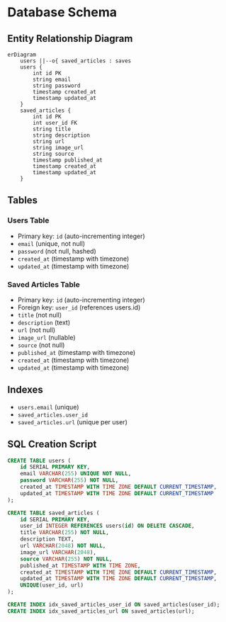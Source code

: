 # Database Schema

## Entity Relationship Diagram

```mermaid
erDiagram
    users ||--o{ saved_articles : saves
    users {
        int id PK
        string email
        string password
        timestamp created_at
        timestamp updated_at
    }
    saved_articles {
        int id PK
        int user_id FK
        string title
        string description
        string url
        string image_url
        string source
        timestamp published_at
        timestamp created_at
        timestamp updated_at
    }
```

## Tables

### Users Table
- Primary key: `id` (auto-incrementing integer)
- `email` (unique, not null)
- `password` (not null, hashed)
- `created_at` (timestamp with timezone)
- `updated_at` (timestamp with timezone)

### Saved Articles Table
- Primary key: `id` (auto-incrementing integer)
- Foreign key: `user_id` (references users.id)
- `title` (not null)
- `description` (text)
- `url` (not null)
- `image_url` (nullable)
- `source` (not null)
- `published_at` (timestamp with timezone)
- `created_at` (timestamp with timezone)
- `updated_at` (timestamp with timezone)

## Indexes
- `users.email` (unique)
- `saved_articles.user_id`
- `saved_articles.url` (unique per user)

## SQL Creation Script

```sql
CREATE TABLE users (
    id SERIAL PRIMARY KEY,
    email VARCHAR(255) UNIQUE NOT NULL,
    password VARCHAR(255) NOT NULL,
    created_at TIMESTAMP WITH TIME ZONE DEFAULT CURRENT_TIMESTAMP,
    updated_at TIMESTAMP WITH TIME ZONE DEFAULT CURRENT_TIMESTAMP
);

CREATE TABLE saved_articles (
    id SERIAL PRIMARY KEY,
    user_id INTEGER REFERENCES users(id) ON DELETE CASCADE,
    title VARCHAR(255) NOT NULL,
    description TEXT,
    url VARCHAR(2048) NOT NULL,
    image_url VARCHAR(2048),
    source VARCHAR(255) NOT NULL,
    published_at TIMESTAMP WITH TIME ZONE,
    created_at TIMESTAMP WITH TIME ZONE DEFAULT CURRENT_TIMESTAMP,
    updated_at TIMESTAMP WITH TIME ZONE DEFAULT CURRENT_TIMESTAMP,
    UNIQUE(user_id, url)
);

CREATE INDEX idx_saved_articles_user_id ON saved_articles(user_id);
CREATE INDEX idx_saved_articles_url ON saved_articles(url);
``` 